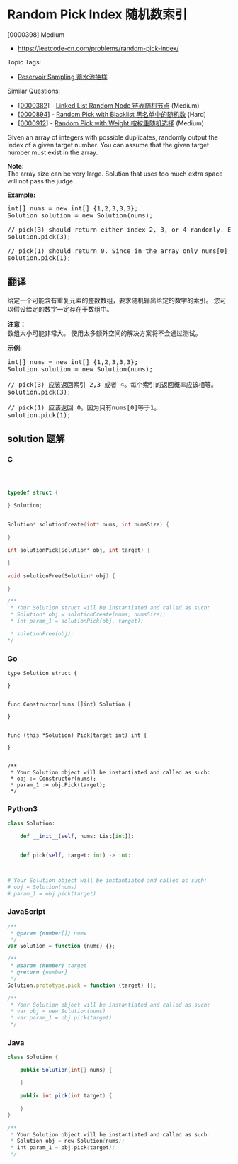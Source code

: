 # Random Pick Index 随机数索引

[0000398] Medium

- https://leetcode-cn.com/problems/random-pick-index/

Topic Tags:

- [Reservoir Sampling 蓄水池抽样](https://leetcode-cn.com/tag/reservoir-sampling/)

Similar Questions:

- [[0000382](https://leetcode-cn.com/problems/linked-list-random-node/)] - [Linked List Random Node 链表随机节点](./0000382.linked-list-random-node.md) (Medium)
- [[0000894](https://leetcode-cn.com/problems/random-pick-with-blacklist/)] - [Random Pick with Blacklist 黑名单中的随机数](./0000894.random-pick-with-blacklist.md) (Hard)
- [[0000912](https://leetcode-cn.com/problems/random-pick-with-weight/)] - [Random Pick with Weight 按权重随机选择](./0000912.random-pick-with-weight.md) (Medium)

Given an array of integers with possible duplicates, randomly output the index of a given target number. You can assume that the given target number must exist in the array.

**Note:**  
The array size can be very large. Solution that uses too much extra space will not pass the judge.

**Example:**

<pre>int[] nums = new int[] {1,2,3,3,3};
Solution solution = new Solution(nums);

// pick(3) should return either index 2, 3, or 4 randomly. Each index should have equal probability of returning.
solution.pick(3);

// pick(1) should return 0. Since in the array only nums[0] is equal to 1.
solution.pick(1);
</pre>

## 翻译

给定一个可能含有重复元素的整数数组，要求随机输出给定的数字的索引。 您可以假设给定的数字一定存在于数组中。

**注意：**  
数组大小可能非常大。 使用太多额外空间的解决方案将不会通过测试。

**示例:**

<pre>int[] nums = new int[] {1,2,3,3,3};
Solution solution = new Solution(nums);

// pick(3) 应该返回索引 2,3 或者 4。每个索引的返回概率应该相等。
solution.pick(3);

// pick(1) 应该返回 0。因为只有nums[0]等于1。
solution.pick(1);
</pre>

## solution 题解

### C

```c



typedef struct {

} Solution;


Solution* solutionCreate(int* nums, int numsSize) {

}

int solutionPick(Solution* obj, int target) {

}

void solutionFree(Solution* obj) {

}

/**
 * Your Solution struct will be instantiated and called as such:
 * Solution* obj = solutionCreate(nums, numsSize);
 * int param_1 = solutionPick(obj, target);

 * solutionFree(obj);
*/
```

### Go

```golang
type Solution struct {

}


func Constructor(nums []int) Solution {

}


func (this *Solution) Pick(target int) int {

}


/**
 * Your Solution object will be instantiated and called as such:
 * obj := Constructor(nums);
 * param_1 := obj.Pick(target);
 */
```

### Python3

```python
class Solution:

    def __init__(self, nums: List[int]):


    def pick(self, target: int) -> int:



# Your Solution object will be instantiated and called as such:
# obj = Solution(nums)
# param_1 = obj.pick(target)
```

### JavaScript

```javascript
/**
 * @param {number[]} nums
 */
var Solution = function (nums) {};

/**
 * @param {number} target
 * @return {number}
 */
Solution.prototype.pick = function (target) {};

/**
 * Your Solution object will be instantiated and called as such:
 * var obj = new Solution(nums)
 * var param_1 = obj.pick(target)
 */
```

### Java

```java
class Solution {

    public Solution(int[] nums) {

    }

    public int pick(int target) {

    }
}

/**
 * Your Solution object will be instantiated and called as such:
 * Solution obj = new Solution(nums);
 * int param_1 = obj.pick(target);
 */
```

